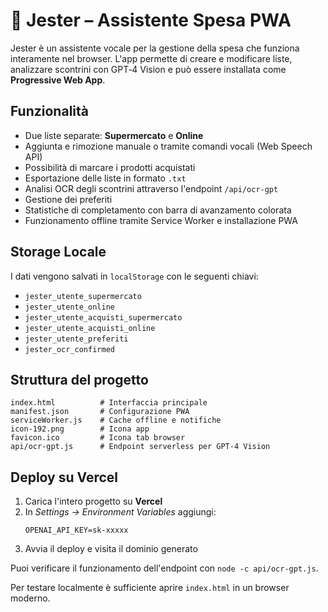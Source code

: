 # 🛒 Jester – Assistente Spesa PWA

Jester è un assistente vocale per la gestione della spesa che funziona interamente nel browser. L'app permette di creare e modificare liste, analizzare scontrini con GPT‑4 Vision e può essere installata come **Progressive Web App**.

## Funzionalità
- Due liste separate: **Supermercato** e **Online**
- Aggiunta e rimozione manuale o tramite comandi vocali (Web Speech API)
- Possibilità di marcare i prodotti acquistati
- Esportazione delle liste in formato `.txt`
- Analisi OCR degli scontrini attraverso l'endpoint `/api/ocr-gpt`
- Gestione dei preferiti
- Statistiche di completamento con barra di avanzamento colorata
- Funzionamento offline tramite Service Worker e installazione PWA

## Storage Locale
I dati vengono salvati in `localStorage` con le seguenti chiavi:
- `jester_utente_supermercato`
- `jester_utente_online`
- `jester_utente_acquisti_supermercato`
- `jester_utente_acquisti_online`
- `jester_utente_preferiti`
- `jester_ocr_confirmed`

## Struttura del progetto
```
index.html          # Interfaccia principale
manifest.json       # Configurazione PWA
serviceWorker.js    # Cache offline e notifiche
icon-192.png        # Icona app
favicon.ico         # Icona tab browser
api/ocr-gpt.js      # Endpoint serverless per GPT-4 Vision
```

## Deploy su Vercel
1. Carica l'intero progetto su **Vercel**
2. In *Settings → Environment Variables* aggiungi:
   ```
   OPENAI_API_KEY=sk-xxxxx
   ```
3. Avvia il deploy e visita il dominio generato

Puoi verificare il funzionamento dell'endpoint con `node -c api/ocr-gpt.js`.

Per testare localmente è sufficiente aprire `index.html` in un browser moderno.
